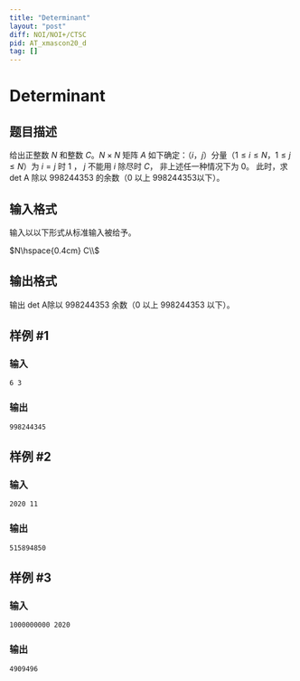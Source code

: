 ```yaml
---
title: "Determinant"
layout: "post"
diff: NOI/NOI+/CTSC
pid: AT_xmascon20_d
tag: []
---
```


# Determinant

## 题目描述

给出正整数 $N$ 和整数 $C$。$N\times N$ 矩阵 $A$ 如下确定：（$i$，$j$）分量（$1\le i\le N$，$1\le j\le N$）为 
$i=j$ 时 $1$ ，
$j$ 不能用 $i$ 除尽时 $C$，
非上述任一种情况下为 $0$。
此时，求 $\text{det A}$ 除以 $998244353$ 的余数（$0$ 以上 $998244353$以下）。

## 输入格式

输入以以下形式从标准输入被给予。

$N\hspace{0.4cm} C\\$

## 输出格式

输出 $\text{det A}$除以 $998244353$ 余数（$0$ 以上 $998244353$ 以下）。

## 样例 #1

### 输入

```
6 3
```

### 输出

```
998244345
```

## 样例 #2

### 输入

```
2020 11
```

### 输出

```
515894850
```

## 样例 #3

### 输入

```
1000000000 2020
```

### 输出

```
4909496
```

